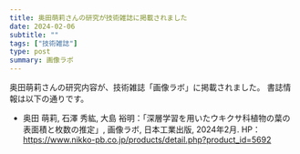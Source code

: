 ```yaml
---
title: 奥田萌莉さんの研究が技術雑誌に掲載されました
date: 2024-02-06
subtitle: ""
tags: ["技術雑誌"]
type: post
summary: 画像ラボ
---
```


<!-- #### 日時：2024年3月10日（日）～2024年3月14日（木）
#### 場所： シェフィールド大学 (Sheffield, UK)  -->

奥田萌莉さんの研究内容が、技術雑誌「画像ラボ」に掲載されました。
書誌情報は以下の通りです。

- 奥田 萌莉, 石澤 秀紘, 大島 裕明：「深層学習を用いたウキクサ科植物の葉の表面積と枚数の推定」, 画像ラボ, 日本工業出版, 2024年2月.
HP：https://www.nikko-pb.co.jp/products/detail.php?product_id=5692

<!-- 1. 論文採録バージョン -->
<!-- [第一著者]さんの論文が「[学会フルネーム]」に採録されました。 -->

<!-- [公式Webページ](学会公式ページTopのURL) -->


<!-- 書誌情報。書式はPublicationsを参考。変にコードブロックとかで囲まなくてOK -->


<!-- [年月日]に発表予定 -->



<!-- 2. 論文発表済みバージョン -->
<!-- [第一著者]さんが「[学会フルネーム]」で発表しました。 -->

<!-- [公式Webページ](学会公式ページTopのURL) -->


<!-- 書誌情報。書式はPublicationsを参考。変にコードブロックとかで囲まなくてOK -->


<!-- 3. 論文受賞バージョン -->
<!-- [第一著者]さんの論文が「[学会フルネーム]」で「[受賞名]」を受賞しました -->

<!-- [公式Webページ](学会公式ページTopのURL) -->


<!-- 書誌情報。書式はPublicationsを参考。変にコードブロックとかで囲まなくてOK -->

<!-- 同学会複数名の場合は並べて良い感じにして -->